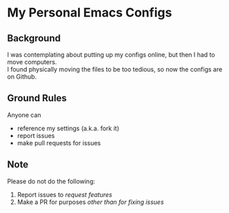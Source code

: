 # My Personal Emacs Configs

## Background
I was contemplating about putting up my configs online, but then I had to move computers.  
I found physically moving the files to be too tedious, so now the configs are on
Github.

## Ground Rules
Anyone can
* reference my settings (a.k.a. fork it)
* report issues
* make pull requests for issues

## Note
Please do not do the following:

1. Report issues to _request features_
2. Make a PR for purposes *_other than_ for fixing issues*
